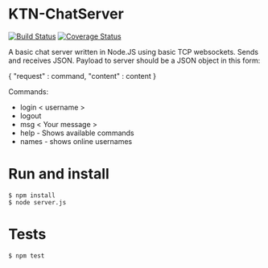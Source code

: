 # KTN-ChatServer
[![Build Status](https://travis-ci.org/ph3b/KTN-ChatServer.svg?branch=master)](https://travis-ci.org/ph3b/KTN-ChatServer)
[![Coverage Status](https://coveralls.io/repos/ph3b/KTN-ChatServer/badge.svg?branch=master)](https://coveralls.io/r/ph3b/KTN-ChatServer?branch=master)

A basic chat server written in Node.JS using basic TCP websockets. Sends and receives JSON.
  Payload to server should be a JSON object in this form:
  
  { "request" : command, "content" : content }
  
Commands:
 - login < username >
 - logout
 - msg < Your message >
 - help - Shows available commands
 - names - shows online usernames

# Run and install
    $ npm install
    $ node server.js
# Tests
    $ npm test
